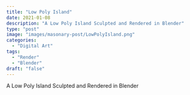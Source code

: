 ```yaml
---
title: "Low Poly Island"
date: 2021-01-08
description: "A Low Poly Island Sculpted and Rendered in Blender"
type: "post"
image: "images/masonary-post/LowPolyIsland.png"
categories: 
  - "Digital Art"
tags:
  - "Render"
  - "Blender"
draft: "false"
---
```



A Low Poly Island Sculpted and Rendered in Blender




